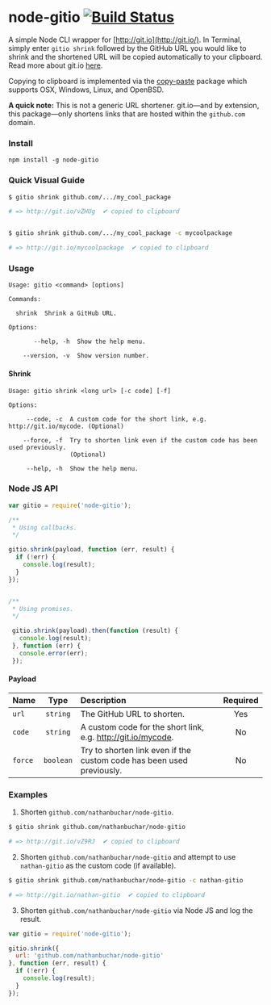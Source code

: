 # node-gitio [![Build Status](https://travis-ci.org/nathanbuchar/node-gitio.svg?branch=master)](https://travis-ci.org/nathanbuchar/node-gitio)

A simple Node CLI wrapper for [http://git.io](http://git.io/). In Terminal, simply enter `gitio shrink` followed by the GitHub URL you would like to shrink and the shortened URL will be copied automatically to your clipboard. Read more about git.io [here](https://github.com/blog/985-git-io-github-url-shortener).

Copying to clipboard is implemented via the [copy-paste](https://www.npmjs.com/package/copy-paste) package which supports OSX, Windows, Linux, and OpenBSD.

**A quick note:** This is not a generic URL shortener. git.io—and by extension, this package—only shortens links that are hosted within the `github.com` domain.



### Install

```
npm install -g node-gitio
```


### Quick Visual Guide

```bash
$ gitio shrink github.com/.../my_cool_package

# => http://git.io/vZHUg  ✔ copied to clipboard


$ gitio shrink github.com/.../my_cool_package -c mycoolpackage

# => http://git.io/mycoolpackage  ✔ copied to clipboard
```



### Usage

```
Usage: gitio <command> [options]

Commands:

  shrink  Shrink a GitHub URL.

Options:

       --help, -h  Show the help menu.

    --version, -v  Show version number.

```
#### Shrink

```
Usage: gitio shrink <long url> [-c code] [-f]

Options:

     --code, -c  A custom code for the short link, e.g. http://git.io/mycode. (Optional)

    --force, -f  Try to shorten link even if the custom code has been used previously.
                 (Optional)

     --help, -h  Show the help menu.

```



### Node JS API

```javascript
var gitio = require('node-gitio');

/**
 * Using callbacks.
 */

gitio.shrink(payload, function (err, result) {
  if (!err) {
    console.log(result);
  }
});


/**
 * Using promises.
 */

 gitio.shrink(payload).then(function (result) {
   console.log(result);
 }, function (err) {
   console.error(err);
 });
```

#### Payload

|Name|Type|Description|Required|
|:---|:--:|:----------|:------:|
|`url`|`string`|The GitHub URL to shorten.|Yes|
|`code`|`string`|A custom code for the short link, e.g. http://git.io/mycode.|No|
|`force`|`boolean`|Try to shorten link even if the custom code has been used previously.|No|



### Examples

1. Shorten `github.com/nathanbuchar/node-gitio`.

  ```bash
  $ gitio shrink github.com/nathanbuchar/node-gitio

  # => http://git.io/vZ9RJ  ✔ copied to clipboard
  ```

2. Shorten `github.com/nathanbuchar/node-gitio` and attempt to use `nathan-gitio` as the custom code (if available).

  ```bash
  $ gitio shrink github.com/nathanbuchar/node-gitio -c nathan-gitio

  # => http://git.io/nathan-gitio  ✔ copied to clipboard
  ```

3. Shorten `github.com/nathanbuchar/node-gitio` via Node JS and log the result.

  ```javascript
  var gitio = require('node-gitio');

  gitio.shrink({
    url: 'github.com/nathanbuchar/node-gitio'
  }, function (err, result) {
    if (!err) {
      console.log(result);
    }
  });
  ```

